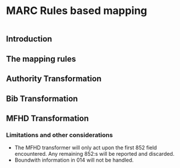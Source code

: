 # MARC Rules based mapping 

```{contents} 
```

## Introduction

## The mapping rules

## Authority Transformation
## Bib Transformation

## MFHD Transformation

### Limitations and other considerations
* The MFHD transformer will only act upon the first 852 field encountered. Any remaining 852:s will be reported and discarded.
* Boundwith information in 014 will not be handled. 
